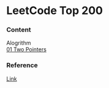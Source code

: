 # LeetCode Top 200


### Content
Alogrithm  
[01 Two Pointers](https://github.com/AuroraRW/Algorithm-Leetcode-Top200/tree/master/01-TwoPointers)



### Reference
[Link](https://github.com/CyC2018/CS-Notes/blob/master/notes/Leetcode%20%E9%A2%98%E8%A7%A3%20-%20%E7%9B%AE%E5%BD%95.md)